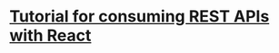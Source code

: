 # [Tutorial for consuming REST APIs with React](https://pusher.com/tutorials/consume-restful-api-react)